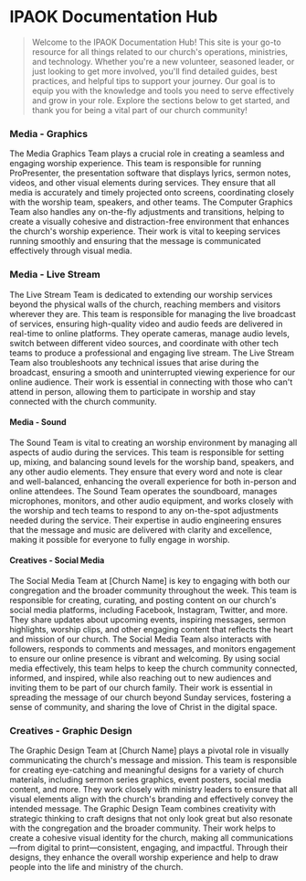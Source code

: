 # IPAOK Documentation Hub

> Welcome to the IPAOK Documentation Hub! This site is your go-to resource for all things related to our church's operations, ministries, and technology. Whether you're a new volunteer, seasoned leader, or just looking to get more involved, you'll find detailed guides, best practices, and helpful tips to support your journey. Our goal is to equip you with the knowledge and tools you need to serve effectively and grow in your role. Explore the sections below to get started, and thank you for being a vital part of our church community!

### Media - Graphics
The Media Graphics Team plays a crucial role in creating a seamless and engaging worship experience. This team is responsible for running ProPresenter, the presentation software that displays lyrics, sermon notes, videos, and other visual elements during services. They ensure that all media is accurately and timely projected onto screens, coordinating closely with the worship team, speakers, and other teams. The Computer Graphics Team also handles any on-the-fly adjustments and transitions, helping to create a visually cohesive and distraction-free environment that enhances the church's worship experience. Their work is vital to keeping services running smoothly and ensuring that the message is communicated effectively through visual media.

### Media - Live Stream
The Live Stream Team is dedicated to extending our worship services beyond the physical walls of the church, reaching members and visitors wherever they are. This team is responsible for managing the live broadcast of services, ensuring high-quality video and audio feeds are delivered in real-time to online platforms. They operate cameras, manage audio levels, switch between different video sources, and coordinate with other tech teams to produce a professional and engaging live stream. The Live Stream Team also troubleshoots any technical issues that arise during the broadcast, ensuring a smooth and uninterrupted viewing experience for our online audience. Their work is essential in connecting with those who can't attend in person, allowing them to participate in worship and stay connected with the church community.

#### Media - Sound
The Sound Team is vital to creating an worship environment by managing all aspects of audio during the services. This team is responsible for setting up, mixing, and balancing sound levels for the worship band, speakers, and any other audio elements. They ensure that every word and note is clear and well-balanced, enhancing the overall experience for both in-person and online attendees. The Sound Team operates the soundboard, manages microphones, monitors, and other audio equipment, and works closely with the worship and tech teams to respond to any on-the-spot adjustments needed during the service. Their expertise in audio engineering ensures that the message and music are delivered with clarity and excellence, making it possible for everyone to fully engage in worship.

#### Creatives - Social Media
The Social Media Team at [Church Name] is key to engaging with both our congregation and the broader community throughout the week. This team is responsible for creating, curating, and posting content on our church's social media platforms, including Facebook, Instagram, Twitter, and more. They share updates about upcoming events, inspiring messages, sermon highlights, worship clips, and other engaging content that reflects the heart and mission of our church. The Social Media Team also interacts with followers, responds to comments and messages, and monitors engagement to ensure our online presence is vibrant and welcoming. By using social media effectively, this team helps to keep the church community connected, informed, and inspired, while also reaching out to new audiences and inviting them to be part of our church family. Their work is essential in spreading the message of our church beyond Sunday services, fostering a sense of community, and sharing the love of Christ in the digital space.

### Creatives - Graphic Design
The Graphic Design Team at [Church Name] plays a pivotal role in visually communicating the church's message and mission. This team is responsible for creating eye-catching and meaningful designs for a variety of church materials, including sermon series graphics, event posters, social media content, and more. They work closely with ministry leaders to ensure that all visual elements align with the church's branding and effectively convey the intended message. The Graphic Design Team combines creativity with strategic thinking to craft designs that not only look great but also resonate with the congregation and the broader community. Their work helps to create a cohesive visual identity for the church, making all communications—from digital to print—consistent, engaging, and impactful. Through their designs, they enhance the overall worship experience and help to draw people into the life and ministry of the church.
